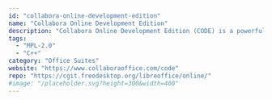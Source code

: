 ```yaml
---
id: "collabora-online-development-edition"
name: "Collabora Online Development Edition"
description: "Collabora Online Development Edition (CODE) is a powerful LibreOffice-based online office that supports all major document, spreadsheet and presentation file formats, which you can integrate in your own infrastructure."
tags:
  - "MPL-2.0"
  - "C++"
category: "Office Suites"
website: "https://www.collaboraoffice.com/code"
repo: "https://cgit.freedesktop.org/libreoffice/online/"
#image: "/placeholder.svg?height=300&width=400"
---
```



